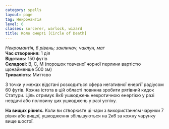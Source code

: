 ```yaml
---
category: spells
layout: page
tag: Некромантія
level: 6
classes: sorcerer, warlock, wizard
title: Коло смерті [Circle of Death]
---
```


_Некромантія, 6 рівень; заклинач, чаклун, маг_     
**Час створення:** 1 дія    
**Відстань:** 150 футів   
**Складові:** В, С, М (порошок товченої чорної перлини вартістю щонайменше 500 зм)    
**Тривалість:** Миттєво   

З точки у межах відстані розходиться сфера негативної енергії радіусом 60 футів. Кожна істота в цій області повинна зробити рятівний кидок Статури. Ціль отримує 8к6 ушкоджень некротичною енергією у разі невдачі або половину цих ушкоджень у разі успіху.  

**На вищих рівнях.** Коли ви створюєте ці чари з використанням чарунки 7 рівня або вищої, ушкодження збільшуються на 2к6 за кожну чарунку вище шостої. 
